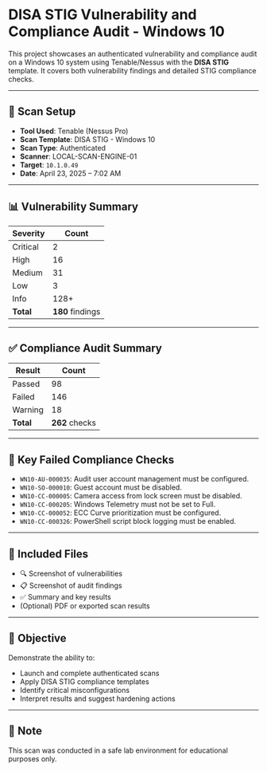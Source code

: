# DISA STIG Vulnerability and Compliance Audit - Windows 10

This project showcases an authenticated vulnerability and compliance audit on a Windows 10 system using Tenable/Nessus with the **DISA STIG** template. It covers both vulnerability findings and detailed STIG compliance checks.

---

## 🧪 Scan Setup

- **Tool Used**: Tenable (Nessus Pro)
- **Scan Template**: DISA STIG - Windows 10
- **Scan Type**: Authenticated
- **Scanner**: LOCAL-SCAN-ENGINE-01
- **Target**: `10.1.0.49`
- **Date**: April 23, 2025 – 7:02 AM

---

## 📊 Vulnerability Summary

| Severity  | Count |
|-----------|-------|
| Critical  | 2     |
| High      | 16    |
| Medium    | 31    |
| Low       | 3     |
| Info      | 128+  |
| **Total** | **180** findings |

---

## ✅ Compliance Audit Summary

| Result     | Count |
|------------|-------|
| Passed     | 98    |
| Failed     | 146   |
| Warning    | 18    |
| **Total**  | **262** checks |

---

## 🚨 Key Failed Compliance Checks

- `WN10-AU-000035`: Audit user account management must be configured.
- `WN10-SO-000010`: Guest account must be disabled.
- `WN10-CC-000005`: Camera access from lock screen must be disabled.
- `WN10-CC-000205`: Windows Telemetry must not be set to Full.
- `WN10-CC-000052`: ECC Curve prioritization must be configured.
- `WN10-CC-000326`: PowerShell script block logging must be enabled.

---

## 📁 Included Files

- 🔍 Screenshot of vulnerabilities
- 📋 Screenshot of audit findings
- ✅ Summary and key results
- (Optional) PDF or exported scan results

---

## 🎯 Objective

Demonstrate the ability to:
- Launch and complete authenticated scans
- Apply DISA STIG compliance templates
- Identify critical misconfigurations
- Interpret results and suggest hardening actions

---

## 🔐 Note

This scan was conducted in a safe lab environment for educational purposes only.
